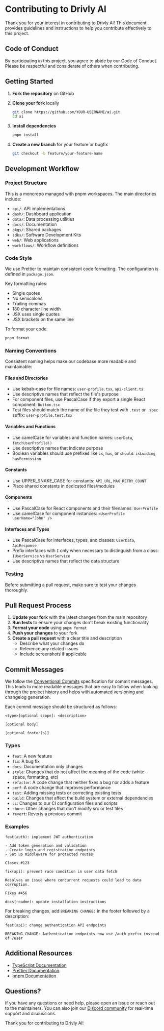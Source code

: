 # Contributing to Drivly AI

Thank you for your interest in contributing to Drivly AI! This document provides guidelines and instructions to help you contribute effectively to this project.

## Code of Conduct

By participating in this project, you agree to abide by our Code of Conduct. Please be respectful and considerate of others when contributing.

## Getting Started

1. **Fork the repository** on GitHub
2. **Clone your fork** locally

   ```bash
   git clone https://github.com/YOUR-USERNAME/ai.git
   cd ai
   ```

3. **Install dependencies**

   ```bash
   pnpm install
   ```

4. **Create a new branch** for your feature or bugfix

   ```bash
   git checkout -b feature/your-feature-name
   ```

## Development Workflow

### Project Structure

This is a monorepo managed with pnpm workspaces. The main directories include:

- `api/`: API implementations
- `dash/`: Dashboard application
- `data/`: Data processing utilities
- `docs/`: Documentation
- `pkgs/`: Shared packages
- `sdks/`: Software Development Kits
- `web/`: Web applications
- `workflows/`: Workflow definitions

### Code Style

We use Prettier to maintain consistent code formatting. The configuration is defined in `package.json`.

Key formatting rules:

- Single quotes
- No semicolons
- Trailing commas
- 180 character line width
- JSX uses single quotes
- JSX brackets on the same line

To format your code:

```bash
pnpm format
```

### Naming Conventions

Consistent naming helps make our codebase more readable and maintainable:

#### Files and Directories

- Use kebab-case for file names: `user-profile.tsx`, `api-client.ts`
- Use descriptive names that reflect the file's purpose
- For component files, use PascalCase if they export a single React component: `Button.tsx`
- Test files should match the name of the file they test with `.test` or `.spec` suffix: `user-profile.test.tsx`

#### Variables and Functions

- Use camelCase for variables and function names: `userData`, `fetchUserProfile()`
- Use descriptive names that indicate purpose
- Boolean variables should use prefixes like `is`, `has`, or `should`: `isLoading`, `hasPermission`

#### Constants

- Use UPPER_SNAKE_CASE for constants: `API_URL`, `MAX_RETRY_COUNT`
- Place shared constants in dedicated files/modules

#### Components

- Use PascalCase for React components and their filenames: `UserProfile`
- Use camelCase for component instances: `<UserProfile userName="John" />`

#### Interfaces and Types

- Use PascalCase for interfaces, types, and classes: `UserData`, `ApiResponse`
- Prefix interfaces with `I` only when necessary to distinguish from a class: `IUserService` vs `UserService`
- Use descriptive names that reflect the data structure

### Testing

Before submitting a pull request, make sure to test your changes thoroughly.

## Pull Request Process

1. **Update your fork** with the latest changes from the main repository
2. **Run tests** to ensure your changes don't break existing functionality
3. **Format your code** using `pnpm format`
4. **Push your changes** to your fork
5. **Create a pull request** with a clear title and description
   - Describe what your changes do
   - Reference any related issues
   - Include screenshots if applicable

## Commit Messages

We follow the [Conventional Commits](https://www.conventionalcommits.org/) specification for commit messages. This leads to more readable messages that are easy to follow when looking through the project history and helps with automated versioning and changelog generation.

Each commit message should be structured as follows:

```text
<type>[optional scope]: <description>

[optional body]

[optional footer(s)]
```

### Types

- `feat`: A new feature
- `fix`: A bug fix
- `docs`: Documentation only changes
- `style`: Changes that do not affect the meaning of the code (white-space, formatting, etc)
- `refactor`: A code change that neither fixes a bug nor adds a feature
- `perf`: A code change that improves performance
- `test`: Adding missing tests or correcting existing tests
- `build`: Changes that affect the build system or external dependencies
- `ci`: Changes to our CI configuration files and scripts
- `chore`: Other changes that don't modify src or test files
- `revert`: Reverts a previous commit

### Examples

```text
feat(auth): implement JWT authentication

- Add token generation and validation
- Create login and registration endpoints
- Set up middleware for protected routes

Closes #123
```

```text
fix(api): prevent race condition in user data fetch

Resolves an issue where concurrent requests could lead to data corruption.

Fixes #456
```

```text
docs(readme): update installation instructions
```

For breaking changes, add `BREAKING CHANGE:` in the footer followed by a description:

```text
feat(api): change authentication API endpoints

BREAKING CHANGE: Authentication endpoints now use /auth prefix instead of /user
```

## Additional Resources

- [TypeScript Documentation](https://www.typescriptlang.org/docs/)
- [Prettier Documentation](https://prettier.io/docs/en/)
- [pnpm Documentation](https://pnpm.io/motivation)

## Questions?

If you have any questions or need help, please open an issue or reach out to the maintainers. You can also join our [Discord community](https://discord.gg/tafnNeUQdm) for real-time support and discussions.

Thank you for contributing to Drivly AI!
